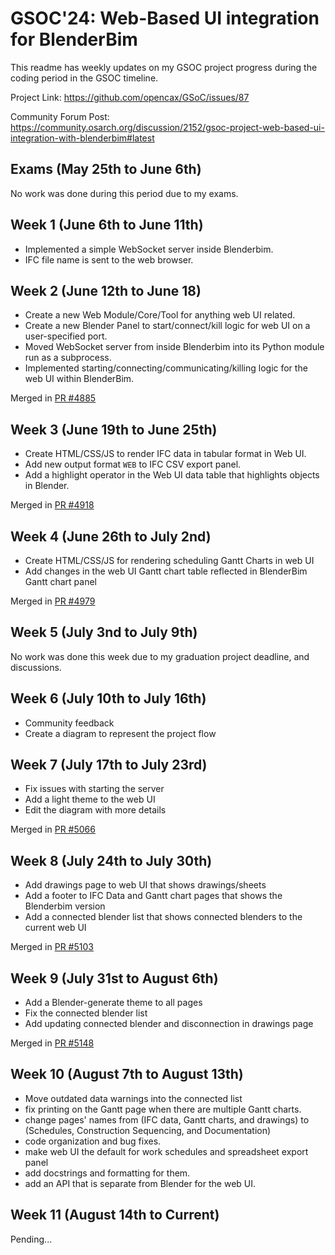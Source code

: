 # GSOC'24: Web-Based UI integration for BlenderBim

This readme has weekly updates on my GSOC project progress during the coding period in the GSOC timeline.

Project Link: https://github.com/opencax/GSoC/issues/87

Community Forum Post: https://community.osarch.org/discussion/2152/gsoc-project-web-based-ui-integration-with-blenderbim#latest

## Exams (May 25th to June 6th)

No work was done during this period due to my exams.

## Week 1 (June 6th to June 11th)

- Implemented a simple WebSocket server inside Blenderbim.
- IFC file name is sent to the web browser.

## Week 2 (June 12th to June 18)

- Create a new Web Module/Core/Tool for anything web UI related.
- Create a new Blender Panel to start/connect/kill logic for web UI on a user-specified port.
- Moved WebSocket server from inside Blenderbim into its Python module run as a subprocess. 
- Implemented starting/connecting/communicating/killing logic for the web UI within BlenderBim.

Merged in [PR #4885](https://github.com/IfcOpenShell/IfcOpenShell/pull/4885#issuecomment-2175543797)

## Week 3 (June 19th to June 25th)

- Create HTML/CSS/JS to render IFC data in tabular format in Web UI.
- Add new output format `WEB` to IFC CSV export panel.
- Add a highlight operator in the Web UI data table that highlights objects in Blender.

Merged in [PR #4918](https://github.com/IfcOpenShell/IfcOpenShell/pull/4918)

## Week 4 (June 26th to July 2nd)

- Create HTML/CSS/JS for rendering scheduling Gantt Charts in web UI
- Add changes in the web UI Gantt chart table reflected in BlenderBim Gantt chart panel

Merged in [PR #4979](https://github.com/IfcOpenShell/IfcOpenShell/pull/4979)

## Week 5 (July 3nd to July 9th)

No work was done this week due to my graduation project deadline, and discussions.

## Week 6 (July 10th to July 16th)

- Community feedback
- Create a diagram to represent the project flow

## Week 7 (July 17th to July 23rd)

- Fix issues with starting the server
- Add a light theme to the web UI
- Edit the diagram with more details

Merged in [PR #5066](https://github.com/IfcOpenShell/IfcOpenShell/pull/5066)

## Week 8 (July 24th to July 30th)

- Add drawings page to web UI that shows drawings/sheets
- Add a footer to IFC Data and Gantt chart pages that shows the Blenderbim version
- Add a connected blender list that shows connected blenders to the current web UI

Merged in [PR #5103](https://github.com/IfcOpenShell/IfcOpenShell/pull/5103)

## Week 9 (July 31st to August 6th)

- Add a Blender-generate theme to all pages
- Fix the connected blender list
- Add updating connected blender and disconnection in drawings page

Merged in [PR #5148](https://github.com/IfcOpenShell/IfcOpenShell/pull/5148)

## Week 10 (August 7th to August 13th)

- Move outdated data warnings into the connected list
- fix printing on the Gantt page when there are multiple Gantt charts.
- change pages' names from (IFC data, Gantt charts, and drawings) to (Schedules, Construction Sequencing, and Documentation) 
- code organization and bug fixes.
- make web UI the default for work schedules and spreadsheet export panel
- add docstrings and formatting for them.
- add an API that is separate from Blender for the web UI.

## Week 11 (August 14th to Current)

Pending...
